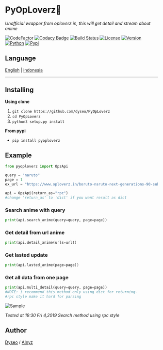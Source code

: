 # PyOpLoverz💓
_Unofficial wrapper from oploverz.in, this will get detail and stream about anime_

[![CodeFactor](https://www.codefactor.io/repository/github/dyseo/pyoploverz/badge/master)](https://www.codefactor.io/repository/github/dyseo/pyoploverz/overview/master) [![Codacy Badge](https://api.codacy.com/project/badge/Grade/f70e4ca74d0547419cd01872335ae59d)](https://www.codacy.com/app/dyseo/PyOpLoverz?utm_source=github.com&amp;utm_medium=referral&amp;utm_content=dyseo/PyOpLoverz&amp;utm_campaign=Badge_Grade) [![Build Status](https://travis-ci.org/dyseo/PyOpLoverz.svg?branch=master)](https://travis-ci.org/dyseo/PyOpLoverz) [![License](https://img.shields.io/badge/MIT-License-blue.svg)]() [![Version](https://img.shields.io/badge/Version-0.0.4-orange.svg)](https://github.com/dyseo/PyOpLoverz) [![Python](https://img.shields.io/badge/Python-3.6%20%7C%203.7-brightgreen.svg)](pytho.org) [![Pypi](https://img.shields.io/badge/PyPi-0.0.4-blue.svg)](https://pypi.org/project/pyoploverz/)

## Language
[English](https://github.com/dyseo/PyOpLoverz/blob/master/README.md) | [indonesia](https://github.com/dyseo/PyOpLoverz/blob/master/READMEid.md)

___
## Installing
**Using clone**
1. `git clone https://github.com/dyseo/PyOpLoverz`
2. `cd PyOpLoverz`
3. `python3 setup.py install`

**From pypi**
- `pip install pyoploverz`

## Example
```python
from pyoploverz import OpzApi

query = "naruto"
page = 1
ex_url = "https://www.oploverz.in/boruto-naruto-next-generations-90-subtitle-indonesia/"

api = OpzApi(return_as="rpc")
#change 'return_as' to 'dict' if you want result as dict
```

### Search anime with query
```python
print(api.search_anime(query=query, page=page))
```
### Get detail from url anime
```python
print(api.detail_anime(urls=url))
```
### Get lasted update
```python
print(api.lasted_anime(page=page))
```

### Get all data from one page
```python
print(api.multi_detail(query=query, page=page))
#NOTE: i recommend this method only using dict for returning.
#rpc style make it hard for parsing
```

![Sample](https://github.com/dyseo/PyOpLoverz/blob/master/Screenshot_20190419_202033.png)

_Tested at 19:30 Fri 4,2019 Search method using rpc style_

## Author
[Dyseo](line.me/ti/p/~line.bngsad) / [Alnyz](https://www.instagram.com/alnyz69/)